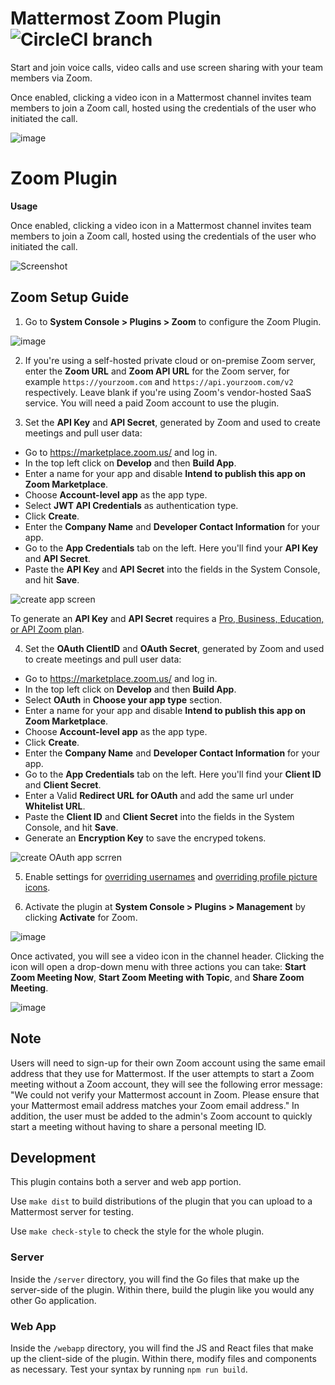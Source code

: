 # Mattermost Zoom Plugin ![CircleCI branch](https://img.shields.io/circleci/project/github/mattermost/mattermost-plugin-zoom/master.svg)

Start and join voice calls, video calls and use screen sharing with your team members via Zoom.

Once enabled, clicking a video icon in a Mattermost channel invites team members to join a Zoom call, hosted using the credentials of the user who initiated the call.

![image](https://user-images.githubusercontent.com/13119842/58815561-d5164900-85f5-11e9-8e3d-e3b554a3e897.png)

Zoom Plugin
================================

**Usage**

Once enabled, clicking a video icon in a Mattermost channel invites team members to join a Zoom call, hosted using the credentials of the user who initiated the call.

![Screenshot](https://user-images.githubusercontent.com/177788/42196048-af54d2b8-7e30-11e8-80a0-5e160ae06f03.png)


Zoom Setup Guide
-----

1. Go to **System Console > Plugins > Zoom** to configure the Zoom Plugin.

![image](./assets/settings.png)

2. If you're using a self-hosted private cloud or on-premise Zoom server, enter the **Zoom URL** and **Zoom API URL** for the Zoom server, for example `https://yourzoom.com` and `https://api.yourzoom.com/v2` respectively. Leave blank if you're using Zoom's vendor-hosted SaaS service.  You will need a paid Zoom account to use the plugin.

3. Set the **API Key** and **API Secret**, generated by Zoom and used to create meetings and pull user data:

  - Go to https://marketplace.zoom.us/ and log in.
  - In the top left click on **Develop** and then **Build App**.
  - Enter a name for your app and disable **Intend to publish this app on Zoom Marketplace**.
  - Choose **Account-level app** as the app type.
  - Select **JWT API Credentials** as authentication type.
  - Click **Create**.
  - Enter the **Company Name** and **Developer Contact Information** for your app.
  - Go to the **App Credentials** tab on the left. Here you'll find your **API Key** and **API Secret**.
  - Paste the **API Key** and **API Secret** into the fields in the System Console, and hit **Save**.
  
![create app screen](https://github.com/mattermost/docs/raw/master/source/images/zoom_api_key.png)

To generate an **API Key** and **API Secret** requires a [Pro, Business, Education, or API Zoom plan](https://zoom.us/pricing).

4. Set the **OAuth ClientID** and **OAuth Secret**, generated by Zoom and used to create meetings and pull user data:

  - Go to https://marketplace.zoom.us/ and log in.
  - In the top left click on **Develop** and then **Build App**.
  - Select **OAuth** in **Choose your app type** section.
  - Enter a name for your app and disable **Intend to publish this app on Zoom Marketplace**.
  - Choose **Account-level app** as the app type.
  - Click **Create**.
  - Enter the **Company Name** and **Developer Contact Information** for your app.
  - Go to the **App Credentials** tab on the left. Here you'll find your **Client ID** and **Client Secret**.
  - Enter a Valid **Redirect URL for OAuth** and add the same url under **Whitelist URL**.
  - Paste the **Client ID** and **Client Secret** into the fields in the System Console, and hit **Save**.
  - Generate an **Encryption Key** to save the encryped tokens.

![create OAuth app scrren](./assets/oauth_creds.png)


5. Enable settings for [overriding usernames](https://docs.mattermost.com/administration/config-settings.html#enable-integrations-to-override-usernames) and [overriding profile picture icons](https://docs.mattermost.com/administration/config-settings.html#enable-integrations-to-override-profile-picture-icons).

6. Activate the plugin at **System Console > Plugins > Management** by clicking **Activate** for Zoom.

![image](https://github.com/mattermost/docs/blob/master/source/images/zoom_system-console_management.png)

Once activated, you will see a video icon in the channel header. Clicking the icon will open a drop-down menu with three actions you can take: **Start Zoom Meeting Now**, **Start Zoom Meeting with Topic**, and **Share Zoom Meeting**.

![image](https://user-images.githubusercontent.com/177788/42196048-af54d2b8-7e30-11e8-80a0-5e160ae06f03.png)

Note
----
   Users will need to sign-up for their own Zoom account using the same email address that they use for Mattermost. If the user attempts to start a Zoom meeting without a Zoom account, they will see the following error message: "We could not verify your Mattermost account in Zoom. Please ensure that your Mattermost email address matches your Zoom email address."
   In addition, the user must be added to the admin's Zoom account to quickly start a meeting without having to share a personal meeting ID.


## Development

This plugin contains both a server and web app portion.

Use `make dist` to build distributions of the plugin that you can upload to a Mattermost server for testing.

Use `make check-style` to check the style for the whole plugin.

### Server

Inside the `/server` directory, you will find the Go files that make up the server-side of the plugin. Within there, build the plugin like you would any other Go application.

### Web App

Inside the `/webapp` directory, you will find the JS and React files that make up the client-side of the plugin. Within there, modify files and components as necessary. Test your syntax by running `npm run build`.
